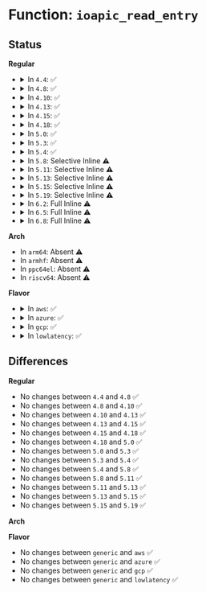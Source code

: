 # Function: <code>ioapic_read_entry</code>

## Status
<b>Regular</b>
<ul>
<li>
<details>
<summary>In <code>4.4</code>: ✅</summary>

```c
struct IO_APIC_route_entry ioapic_read_entry(int apic, int pin);
```

**Collision:** Unique Static

**Inline:** No

**Transformation:** False

**Instances:**

```
In arch/x86/kernel/apic/io_apic.c (ffffffff81055d40)
Location: arch/x86/kernel/apic/io_apic.c:315
Inline: False
Direct callers:
  - arch/x86/kernel/apic/io_apic.c:save_ioapic_entries
  - arch/x86/kernel/apic/io_apic.c:io_apic_print_entries
  - arch/x86/kernel/apic/io_apic.c:clear_IO_APIC_pin
  - arch/x86/kernel/apic/io_apic.c:clear_IO_APIC_pin
  - arch/x86/kernel/apic/io_apic.c:clear_IO_APIC_pin
  - arch/x86/kernel/apic/io_apic.c:check_timer
  - arch/x86/kernel/apic/io_apic.c:enable_IO_APIC
```
**Symbols:**

```
ffffffff81055d40-ffffffff81055d88: ioapic_read_entry (STB_LOCAL)
```
</details>
</li>
<li>
<details>
<summary>In <code>4.8</code>: ✅</summary>

```c
struct IO_APIC_route_entry ioapic_read_entry(int apic, int pin);
```

**Collision:** Unique Static

**Inline:** No

**Transformation:** False

**Instances:**

```
In arch/x86/kernel/apic/io_apic.c (ffffffff81055f90)
Location: arch/x86/kernel/apic/io_apic.c:315
Inline: False
Direct callers:
  - arch/x86/kernel/apic/io_apic.c:check_timer
  - arch/x86/kernel/apic/io_apic.c:enable_IO_APIC
  - arch/x86/kernel/apic/io_apic.c:io_apic_print_entries
  - arch/x86/kernel/apic/io_apic.c:save_ioapic_entries
  - arch/x86/kernel/apic/io_apic.c:clear_IO_APIC_pin
  - arch/x86/kernel/apic/io_apic.c:clear_IO_APIC_pin
  - arch/x86/kernel/apic/io_apic.c:clear_IO_APIC_pin
```
**Symbols:**

```
ffffffff81055f90-ffffffff81055fd8: ioapic_read_entry (STB_LOCAL)
```
</details>
</li>
<li>
<details>
<summary>In <code>4.10</code>: ✅</summary>

```c
struct IO_APIC_route_entry ioapic_read_entry(int apic, int pin);
```

**Collision:** Unique Static

**Inline:** No

**Transformation:** False

**Instances:**

```
In arch/x86/kernel/apic/io_apic.c (ffffffff81058d40)
Location: arch/x86/kernel/apic/io_apic.c:314
Inline: False
Direct callers:
  - arch/x86/kernel/apic/io_apic.c:check_timer
  - arch/x86/kernel/apic/io_apic.c:enable_IO_APIC
  - arch/x86/kernel/apic/io_apic.c:io_apic_print_entries
  - arch/x86/kernel/apic/io_apic.c:save_ioapic_entries
  - arch/x86/kernel/apic/io_apic.c:clear_IO_APIC_pin
  - arch/x86/kernel/apic/io_apic.c:clear_IO_APIC_pin
  - arch/x86/kernel/apic/io_apic.c:clear_IO_APIC_pin
```
**Symbols:**

```
ffffffff81058d40-ffffffff81058d88: ioapic_read_entry (STB_LOCAL)
```
</details>
</li>
<li>
<details>
<summary>In <code>4.13</code>: ✅</summary>

```c
struct IO_APIC_route_entry ioapic_read_entry(int apic, int pin);
```

**Collision:** Unique Static

**Inline:** No

**Transformation:** False

**Instances:**

```
In arch/x86/kernel/apic/io_apic.c (ffffffff81058390)
Location: arch/x86/kernel/apic/io_apic.c:314
Inline: False
Direct callers:
  - arch/x86/kernel/apic/io_apic.c:check_timer
  - arch/x86/kernel/apic/io_apic.c:enable_IO_APIC
  - arch/x86/kernel/apic/io_apic.c:io_apic_print_entries
  - arch/x86/kernel/apic/io_apic.c:save_ioapic_entries
  - arch/x86/kernel/apic/io_apic.c:clear_IO_APIC_pin
  - arch/x86/kernel/apic/io_apic.c:clear_IO_APIC_pin
  - arch/x86/kernel/apic/io_apic.c:clear_IO_APIC_pin
```
**Symbols:**

```
ffffffff81058390-ffffffff810583d8: ioapic_read_entry (STB_LOCAL)
```
</details>
</li>
<li>
<details>
<summary>In <code>4.15</code>: ✅</summary>

```c
struct IO_APIC_route_entry ioapic_read_entry(int apic, int pin);
```

**Collision:** Unique Static

**Inline:** No

**Transformation:** False

**Instances:**

```
In arch/x86/kernel/apic/io_apic.c (ffffffff8105c8a0)
Location: arch/x86/kernel/apic/io_apic.c:315
Inline: False
Direct callers:
  - arch/x86/kernel/apic/io_apic.c:check_timer
  - arch/x86/kernel/apic/io_apic.c:enable_IO_APIC
  - arch/x86/kernel/apic/io_apic.c:io_apic_print_entries
  - arch/x86/kernel/apic/io_apic.c:save_ioapic_entries
  - arch/x86/kernel/apic/io_apic.c:clear_IO_APIC_pin
  - arch/x86/kernel/apic/io_apic.c:clear_IO_APIC_pin
  - arch/x86/kernel/apic/io_apic.c:clear_IO_APIC_pin
```
**Symbols:**

```
ffffffff8105c8a0-ffffffff8105c8e8: ioapic_read_entry (STB_LOCAL)
```
</details>
</li>
<li>
<details>
<summary>In <code>4.18</code>: ✅</summary>

```c
struct IO_APIC_route_entry ioapic_read_entry(int apic, int pin);
```

**Collision:** Unique Static

**Inline:** No

**Transformation:** False

**Instances:**

```
In arch/x86/kernel/apic/io_apic.c (ffffffff8105f910)
Location: arch/x86/kernel/apic/io_apic.c:316
Inline: False
Direct callers:
  - arch/x86/kernel/apic/io_apic.c:check_timer
  - arch/x86/kernel/apic/io_apic.c:enable_IO_APIC
  - arch/x86/kernel/apic/io_apic.c:io_apic_print_entries
  - arch/x86/kernel/apic/io_apic.c:clear_IO_APIC_pin
  - arch/x86/kernel/apic/io_apic.c:clear_IO_APIC_pin
  - arch/x86/kernel/apic/io_apic.c:clear_IO_APIC_pin
```
**Symbols:**

```
ffffffff8105f910-ffffffff8105f958: ioapic_read_entry (STB_LOCAL)
```
</details>
</li>
<li>
<details>
<summary>In <code>5.0</code>: ✅</summary>

```c
struct IO_APIC_route_entry ioapic_read_entry(int apic, int pin);
```

**Collision:** Unique Static

**Inline:** No

**Transformation:** False

**Instances:**

```
In arch/x86/kernel/apic/io_apic.c (ffffffff81065580)
Location: arch/x86/kernel/apic/io_apic.c:316
Inline: False
Direct callers:
  - arch/x86/kernel/apic/io_apic.c:check_timer
  - arch/x86/kernel/apic/io_apic.c:enable_IO_APIC
  - arch/x86/kernel/apic/io_apic.c:io_apic_print_entries
  - arch/x86/kernel/apic/io_apic.c:clear_IO_APIC_pin
  - arch/x86/kernel/apic/io_apic.c:clear_IO_APIC_pin
  - arch/x86/kernel/apic/io_apic.c:clear_IO_APIC_pin
```
**Symbols:**

```
ffffffff81065580-ffffffff810655c8: ioapic_read_entry (STB_LOCAL)
```
</details>
</li>
<li>
<details>
<summary>In <code>5.3</code>: ✅</summary>

```c
struct IO_APIC_route_entry ioapic_read_entry(int apic, int pin);
```

**Collision:** Unique Static

**Inline:** No

**Transformation:** False

**Instances:**

```
In arch/x86/kernel/apic/io_apic.c (ffffffff81068ca0)
Location: arch/x86/kernel/apic/io_apic.c:317
Inline: False
Direct callers:
  - arch/x86/kernel/apic/io_apic.c:check_timer
  - arch/x86/kernel/apic/io_apic.c:enable_IO_APIC
  - arch/x86/kernel/apic/io_apic.c:io_apic_print_entries
  - arch/x86/kernel/apic/io_apic.c:save_ioapic_entries
  - arch/x86/kernel/apic/io_apic.c:clear_IO_APIC_pin
  - arch/x86/kernel/apic/io_apic.c:clear_IO_APIC_pin
  - arch/x86/kernel/apic/io_apic.c:clear_IO_APIC_pin
```
**Symbols:**

```
ffffffff81068ca0-ffffffff81068cec: ioapic_read_entry (STB_LOCAL)
```
</details>
</li>
<li>
<details>
<summary>In <code>5.4</code>: ✅</summary>

```c
struct IO_APIC_route_entry ioapic_read_entry(int apic, int pin);
```

**Collision:** Unique Static

**Inline:** No

**Transformation:** False

**Instances:**

```
In arch/x86/kernel/apic/io_apic.c (ffffffff81069620)
Location: arch/x86/kernel/apic/io_apic.c:317
Inline: False
Direct callers:
  - arch/x86/kernel/apic/io_apic.c:check_timer
  - arch/x86/kernel/apic/io_apic.c:enable_IO_APIC
  - arch/x86/kernel/apic/io_apic.c:io_apic_print_entries
  - arch/x86/kernel/apic/io_apic.c:save_ioapic_entries
  - arch/x86/kernel/apic/io_apic.c:clear_IO_APIC_pin
  - arch/x86/kernel/apic/io_apic.c:clear_IO_APIC_pin
  - arch/x86/kernel/apic/io_apic.c:clear_IO_APIC_pin
```
**Symbols:**

```
ffffffff81069620-ffffffff8106966c: ioapic_read_entry (STB_LOCAL)
```
</details>
</li>
<li>
<details>
<summary>In <code>5.8</code>: Selective Inline ⚠️</summary>

```c
struct IO_APIC_route_entry ioapic_read_entry(int apic, int pin);
```

**Collision:** Unique Static

**Inline:** Selective

**Transformation:** False

**Instances:**

```
In arch/x86/kernel/apic/io_apic.c (ffffffff8107128f)
Location: arch/x86/kernel/apic/io_apic.c:304
Inline: True
Inline callers:
  - arch/x86/kernel/apic/io_apic.c:save_ioapic_entries
  - arch/x86/kernel/apic/io_apic.c:clear_IO_APIC_pin
  - arch/x86/kernel/apic/io_apic.c:clear_IO_APIC_pin
  - arch/x86/kernel/apic/io_apic.c:clear_IO_APIC_pin
Direct callers:
  - arch/x86/kernel/apic/io_apic.c:unlock_ExtINT_logic
  - arch/x86/kernel/apic/io_apic.c:enable_IO_APIC
  - arch/x86/kernel/apic/io_apic.c:io_apic_print_entries
```
**Symbols:**

```
ffffffff81070620-ffffffff8107066c: ioapic_read_entry (STB_LOCAL)
```
</details>
</li>
<li>
<details>
<summary>In <code>5.11</code>: Selective Inline ⚠️</summary>

```c
struct IO_APIC_route_entry ioapic_read_entry(int apic, int pin);
```

**Collision:** Unique Static

**Inline:** Selective

**Transformation:** False

**Instances:**

```
In arch/x86/kernel/apic/io_apic.c (ffffffff8107269f)
Location: arch/x86/kernel/apic/io_apic.c:299
Inline: True
Inline callers:
  - arch/x86/kernel/apic/io_apic.c:save_ioapic_entries
  - arch/x86/kernel/apic/io_apic.c:clear_IO_APIC_pin
  - arch/x86/kernel/apic/io_apic.c:clear_IO_APIC_pin
  - arch/x86/kernel/apic/io_apic.c:clear_IO_APIC_pin
Direct callers:
  - arch/x86/kernel/apic/io_apic.c:unlock_ExtINT_logic
  - arch/x86/kernel/apic/io_apic.c:enable_IO_APIC
  - arch/x86/kernel/apic/io_apic.c:io_apic_print_entries
```
**Symbols:**

```
ffffffff81071ac0-ffffffff81071b0c: ioapic_read_entry (STB_LOCAL)
```
</details>
</li>
<li>
<details>
<summary>In <code>5.13</code>: Selective Inline ⚠️</summary>

```c
struct IO_APIC_route_entry ioapic_read_entry(int apic, int pin);
```

**Collision:** Unique Static

**Inline:** Selective

**Transformation:** False

**Instances:**

```
In arch/x86/kernel/apic/io_apic.c (ffffffff8107316f)
Location: arch/x86/kernel/apic/io_apic.c:299
Inline: True
Inline callers:
  - arch/x86/kernel/apic/io_apic.c:save_ioapic_entries
  - arch/x86/kernel/apic/io_apic.c:clear_IO_APIC_pin
  - arch/x86/kernel/apic/io_apic.c:clear_IO_APIC_pin
  - arch/x86/kernel/apic/io_apic.c:clear_IO_APIC_pin
Direct callers:
  - arch/x86/kernel/apic/io_apic.c:unlock_ExtINT_logic
  - arch/x86/kernel/apic/io_apic.c:enable_IO_APIC
  - arch/x86/kernel/apic/io_apic.c:io_apic_print_entries
```
**Symbols:**

```
ffffffff810725d0-ffffffff8107261c: ioapic_read_entry (STB_LOCAL)
```
</details>
</li>
<li>
<details>
<summary>In <code>5.15</code>: Selective Inline ⚠️</summary>

```c
struct IO_APIC_route_entry ioapic_read_entry(int apic, int pin);
```

**Collision:** Unique Static

**Inline:** Selective

**Transformation:** False

**Instances:**

```
In arch/x86/kernel/apic/io_apic.c (ffffffff8107f4c1)
Location: arch/x86/kernel/apic/io_apic.c:299
Inline: True
Inline callers:
  - arch/x86/kernel/apic/io_apic.c:save_ioapic_entries
  - arch/x86/kernel/apic/io_apic.c:clear_IO_APIC_pin
  - arch/x86/kernel/apic/io_apic.c:clear_IO_APIC_pin
  - arch/x86/kernel/apic/io_apic.c:clear_IO_APIC_pin
Direct callers:
  - arch/x86/kernel/apic/io_apic.c:unlock_ExtINT_logic
  - arch/x86/kernel/apic/io_apic.c:enable_IO_APIC
  - arch/x86/kernel/apic/io_apic.c:io_apic_print_entries
```
**Symbols:**

```
ffffffff8107e4b0-ffffffff8107e4fc: ioapic_read_entry (STB_LOCAL)
```
</details>
</li>
<li>
<details>
<summary>In <code>5.19</code>: Selective Inline ⚠️</summary>

```c
struct IO_APIC_route_entry ioapic_read_entry(int apic, int pin);
```

**Collision:** Unique Static

**Inline:** Selective

**Transformation:** False

**Instances:**

```
In arch/x86/kernel/apic/io_apic.c (ffffffff8108f022)
Location: arch/x86/kernel/apic/io_apic.c:300
Inline: True
Inline callers:
  - arch/x86/kernel/apic/io_apic.c:save_ioapic_entries
  - arch/x86/kernel/apic/io_apic.c:clear_IO_APIC_pin
  - arch/x86/kernel/apic/io_apic.c:clear_IO_APIC_pin
  - arch/x86/kernel/apic/io_apic.c:clear_IO_APIC_pin
Direct callers:
  - arch/x86/kernel/apic/io_apic.c:unlock_ExtINT_logic
  - arch/x86/kernel/apic/io_apic.c:enable_IO_APIC
  - arch/x86/kernel/apic/io_apic.c:io_apic_print_entries
```
**Symbols:**

```
ffffffff8108db70-ffffffff8108dbc0: ioapic_read_entry (STB_LOCAL)
```
</details>
</li>
<li>
<details>
<summary>In <code>6.2</code>: Full Inline ⚠️</summary>

**Collision:** Unique Static

**Inline:** Full

**Transformation:** False

**Instances:**

```
In arch/x86/kernel/apic/io_apic.c (ffffffff83e8f078)
Location: arch/x86/kernel/apic/io_apic.c:300
Inline: True
Inline callers:
  - arch/x86/kernel/apic/io_apic.c:unlock_ExtINT_logic
  - arch/x86/kernel/apic/io_apic.c:enable_IO_APIC
  - arch/x86/kernel/apic/io_apic.c:io_apic_print_entries
  - arch/x86/kernel/apic/io_apic.c:save_ioapic_entries
  - arch/x86/kernel/apic/io_apic.c:clear_IO_APIC_pin
  - arch/x86/kernel/apic/io_apic.c:clear_IO_APIC_pin
  - arch/x86/kernel/apic/io_apic.c:clear_IO_APIC_pin
```
</details>
</li>
<li>
<details>
<summary>In <code>6.5</code>: Full Inline ⚠️</summary>

**Collision:** Unique Static

**Inline:** Full

**Transformation:** False

**Instances:**

```
In arch/x86/kernel/apic/io_apic.c (ffffffff836b2918)
Location: arch/x86/kernel/apic/io_apic.c:301
Inline: True
Inline callers:
  - arch/x86/kernel/apic/io_apic.c:unlock_ExtINT_logic
  - arch/x86/kernel/apic/io_apic.c:enable_IO_APIC
  - arch/x86/kernel/apic/io_apic.c:io_apic_print_entries
  - arch/x86/kernel/apic/io_apic.c:save_ioapic_entries
  - arch/x86/kernel/apic/io_apic.c:clear_IO_APIC_pin
  - arch/x86/kernel/apic/io_apic.c:clear_IO_APIC_pin
  - arch/x86/kernel/apic/io_apic.c:clear_IO_APIC_pin
```
</details>
</li>
<li>
<details>
<summary>In <code>6.8</code>: Full Inline ⚠️</summary>

**Collision:** Unique Static

**Inline:** Full

**Transformation:** False

**Instances:**

```
In arch/x86/kernel/apic/io_apic.c (ffffffff838e31f8)
Location: arch/x86/kernel/apic/io_apic.c:301
Inline: True
Inline callers:
  - arch/x86/kernel/apic/io_apic.c:unlock_ExtINT_logic
  - arch/x86/kernel/apic/io_apic.c:enable_IO_APIC
  - arch/x86/kernel/apic/io_apic.c:io_apic_print_entries
  - arch/x86/kernel/apic/io_apic.c:save_ioapic_entries
  - arch/x86/kernel/apic/io_apic.c:clear_IO_APIC_pin
  - arch/x86/kernel/apic/io_apic.c:clear_IO_APIC_pin
  - arch/x86/kernel/apic/io_apic.c:clear_IO_APIC_pin
```
</details>
</li>
</ul>
<b>Arch</b>
<ul>
<li>
In <code>arm64</code>: Absent ⚠️
</li>
<li>
In <code>armhf</code>: Absent ⚠️
</li>
<li>
In <code>ppc64el</code>: Absent ⚠️
</li>
<li>
In <code>riscv64</code>: Absent ⚠️
</li>
</ul>
<b>Flavor</b>
<ul>
<li>
<details>
<summary>In <code>aws</code>: ✅</summary>

```c
struct IO_APIC_route_entry ioapic_read_entry(int apic, int pin);
```

**Collision:** Unique Static

**Inline:** No

**Transformation:** False

**Instances:**

```
In arch/x86/kernel/apic/io_apic.c (ffffffff81069110)
Location: arch/x86/kernel/apic/io_apic.c:317
Inline: False
Direct callers:
  - arch/x86/kernel/apic/io_apic.c:check_timer
  - arch/x86/kernel/apic/io_apic.c:enable_IO_APIC
  - arch/x86/kernel/apic/io_apic.c:io_apic_print_entries
  - arch/x86/kernel/apic/io_apic.c:save_ioapic_entries
  - arch/x86/kernel/apic/io_apic.c:clear_IO_APIC_pin
  - arch/x86/kernel/apic/io_apic.c:clear_IO_APIC_pin
  - arch/x86/kernel/apic/io_apic.c:clear_IO_APIC_pin
```
**Symbols:**

```
ffffffff81069110-ffffffff8106915c: ioapic_read_entry (STB_LOCAL)
```
</details>
</li>
<li>
<details>
<summary>In <code>azure</code>: ✅</summary>

```c
struct IO_APIC_route_entry ioapic_read_entry(int apic, int pin);
```

**Collision:** Unique Static

**Inline:** No

**Transformation:** False

**Instances:**

```
In arch/x86/kernel/apic/io_apic.c (ffffffff81059470)
Location: arch/x86/kernel/apic/io_apic.c:317
Inline: False
Direct callers:
  - arch/x86/kernel/apic/io_apic.c:check_timer
  - arch/x86/kernel/apic/io_apic.c:enable_IO_APIC
  - arch/x86/kernel/apic/io_apic.c:io_apic_print_entries
  - arch/x86/kernel/apic/io_apic.c:save_ioapic_entries
  - arch/x86/kernel/apic/io_apic.c:clear_IO_APIC_pin
  - arch/x86/kernel/apic/io_apic.c:clear_IO_APIC_pin
  - arch/x86/kernel/apic/io_apic.c:clear_IO_APIC_pin
```
**Symbols:**

```
ffffffff81059470-ffffffff810594bc: ioapic_read_entry (STB_LOCAL)
```
</details>
</li>
<li>
<details>
<summary>In <code>gcp</code>: ✅</summary>

```c
struct IO_APIC_route_entry ioapic_read_entry(int apic, int pin);
```

**Collision:** Unique Static

**Inline:** No

**Transformation:** False

**Instances:**

```
In arch/x86/kernel/apic/io_apic.c (ffffffff810695c0)
Location: arch/x86/kernel/apic/io_apic.c:317
Inline: False
Direct callers:
  - arch/x86/kernel/apic/io_apic.c:check_timer
  - arch/x86/kernel/apic/io_apic.c:enable_IO_APIC
  - arch/x86/kernel/apic/io_apic.c:io_apic_print_entries
  - arch/x86/kernel/apic/io_apic.c:save_ioapic_entries
  - arch/x86/kernel/apic/io_apic.c:clear_IO_APIC_pin
  - arch/x86/kernel/apic/io_apic.c:clear_IO_APIC_pin
  - arch/x86/kernel/apic/io_apic.c:clear_IO_APIC_pin
```
**Symbols:**

```
ffffffff810695c0-ffffffff8106960c: ioapic_read_entry (STB_LOCAL)
```
</details>
</li>
<li>
<details>
<summary>In <code>lowlatency</code>: ✅</summary>

```c
struct IO_APIC_route_entry ioapic_read_entry(int apic, int pin);
```

**Collision:** Unique Static

**Inline:** No

**Transformation:** False

**Instances:**

```
In arch/x86/kernel/apic/io_apic.c (ffffffff8106acc0)
Location: arch/x86/kernel/apic/io_apic.c:317
Inline: False
Direct callers:
  - arch/x86/kernel/apic/io_apic.c:check_timer
  - arch/x86/kernel/apic/io_apic.c:enable_IO_APIC
  - arch/x86/kernel/apic/io_apic.c:io_apic_print_entries
  - arch/x86/kernel/apic/io_apic.c:save_ioapic_entries
  - arch/x86/kernel/apic/io_apic.c:clear_IO_APIC_pin
  - arch/x86/kernel/apic/io_apic.c:clear_IO_APIC_pin
  - arch/x86/kernel/apic/io_apic.c:clear_IO_APIC_pin
```
**Symbols:**

```
ffffffff8106acc0-ffffffff8106ad0c: ioapic_read_entry (STB_LOCAL)
```
</details>
</li>
</ul>

## Differences
<b>Regular</b>
<ul>
<li>
No changes between <code>4.4</code> and <code>4.8</code> ✅
</li>
<li>
No changes between <code>4.8</code> and <code>4.10</code> ✅
</li>
<li>
No changes between <code>4.10</code> and <code>4.13</code> ✅
</li>
<li>
No changes between <code>4.13</code> and <code>4.15</code> ✅
</li>
<li>
No changes between <code>4.15</code> and <code>4.18</code> ✅
</li>
<li>
No changes between <code>4.18</code> and <code>5.0</code> ✅
</li>
<li>
No changes between <code>5.0</code> and <code>5.3</code> ✅
</li>
<li>
No changes between <code>5.3</code> and <code>5.4</code> ✅
</li>
<li>
No changes between <code>5.4</code> and <code>5.8</code> ✅
</li>
<li>
No changes between <code>5.8</code> and <code>5.11</code> ✅
</li>
<li>
No changes between <code>5.11</code> and <code>5.13</code> ✅
</li>
<li>
No changes between <code>5.13</code> and <code>5.15</code> ✅
</li>
<li>
No changes between <code>5.15</code> and <code>5.19</code> ✅
</li>
</ul>
<b>Arch</b>
<ul>
</ul>
<b>Flavor</b>
<ul>
<li>
No changes between <code>generic</code> and <code>aws</code> ✅
</li>
<li>
No changes between <code>generic</code> and <code>azure</code> ✅
</li>
<li>
No changes between <code>generic</code> and <code>gcp</code> ✅
</li>
<li>
No changes between <code>generic</code> and <code>lowlatency</code> ✅
</li>
</ul>
